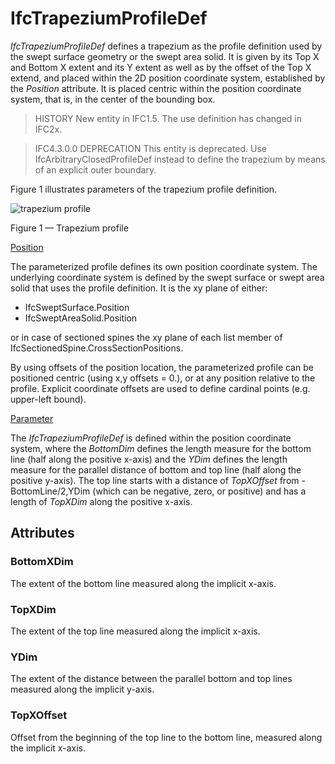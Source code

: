 # IfcTrapeziumProfileDef

_IfcTrapeziumProfileDef_ defines a trapezium as the profile definition used by the swept surface geometry or the swept area solid. It is given by its Top X and Bottom X extent and its Y extent as well as by the offset of the Top X extend, and placed within the 2D position coordinate system, established by the _Position_ attribute. It is placed centric within the position coordinate system, that is, in the center of the bounding box.
<!-- end of short definition -->

> HISTORY New entity in IFC1.5. The use definition has changed in IFC2x.

> IFC4.3.0.0 DEPRECATION This entity is deprecated. Use IfcArbitraryClosedProfileDef instead to define the trapezium by means of an explicit outer boundary.

Figure 1 illustrates parameters of the trapezium profile definition.

![trapezium profile](../../../../figures/ifctrapeziumprofiledef-layout1.gif)

Figure 1 — Trapezium profile

<u>Position</u>

The parameterized profile defines its own position coordinate system. The underlying coordinate system is defined by the swept surface or swept area solid that uses the profile definition. It is the xy plane of either:

 * IfcSweptSurface.Position
 * IfcSweptAreaSolid.Position

or in case of sectioned spines the xy plane of each list member of IfcSectionedSpine.CrossSectionPositions.

By using offsets of the position location, the parameterized profile
can be positioned centric (using x,y offsets = 0.), or at any position
relative to the profile. Explicit coordinate offsets are used to define
cardinal points (e.g. upper-left bound).

<u>Parameter</u>

The <em>IfcTrapeziumProfileDef</em> is defined within the position coordinate system, where the <em>BottomDim</em> defines the length measure for the bottom line (half along the positive x-axis) and the <em>YDim</em> defines the length measure for the parallel distance of bottom and top line (half along the positive y-axis). The top line starts with a distance of <em>TopXOffset</em> from -BottomLine/2,YDim (which can be negative, zero, or positive) and has a length of <em>TopXDim</em> along the positive x-axis.


## Attributes

### BottomXDim
The extent of the bottom line measured along the implicit x-axis.

### TopXDim
The extent of the top line measured along the implicit x-axis.

### YDim
The extent of the distance between the parallel bottom and top lines measured along the implicit y-axis.

### TopXOffset
Offset from the beginning of the top line to the bottom line, measured along the implicit x-axis.
